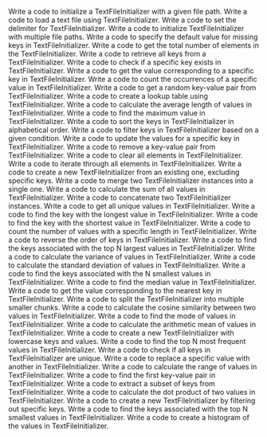 Write a code to initialize a TextFileInitializer with a given file path.
Write a code to load a text file using TextFileInitializer.
Write a code to set the delimiter for TextFileInitializer.
Write a code to initialize TextFileInitializer with multiple file paths.
Write a code to specify the default value for missing keys in TextFileInitializer.
Write a code to get the total number of elements in the TextFileInitializer.
Write a code to retrieve all keys from a TextFileInitializer.
Write a code to check if a specific key exists in TextFileInitializer.
Write a code to get the value corresponding to a specific key in TextFileInitializer.
Write a code to count the occurrences of a specific value in TextFileInitializer.
Write a code to get a random key-value pair from TextFileInitializer.
Write a code to create a lookup table using TextFileInitializer.
Write a code to calculate the average length of values in TextFileInitializer.
Write a code to find the maximum value in TextFileInitializer.
Write a code to sort the keys in TextFileInitializer in alphabetical order.
Write a code to filter keys in TextFileInitializer based on a given condition.
Write a code to update the values for a specific key in TextFileInitializer.
Write a code to remove a key-value pair from TextFileInitializer.
Write a code to clear all elements in TextFileInitializer.
Write a code to iterate through all elements in TextFileInitializer.
Write a code to create a new TextFileInitializer from an existing one, excluding specific keys.
Write a code to merge two TextFileInitializer instances into a single one.
Write a code to calculate the sum of all values in TextFileInitializer.
Write a code to concatenate two TextFileInitializer instances.
Write a code to get all unique values in TextFileInitializer.
Write a code to find the key with the longest value in TextFileInitializer.
Write a code to find the key with the shortest value in TextFileInitializer.
Write a code to count the number of values with a specific length in TextFileInitializer.
Write a code to reverse the order of keys in TextFileInitializer.
Write a code to find the keys associated with the top N largest values in TextFileInitializer.
Write a code to calculate the variance of values in TextFileInitializer.
Write a code to calculate the standard deviation of values in TextFileInitializer.
Write a code to find the keys associated with the N smallest values in TextFileInitializer.
Write a code to find the median value in TextFileInitializer.
Write a code to get the value corresponding to the nearest key in TextFileInitializer.
Write a code to split the TextFileInitializer into multiple smaller chunks.
Write a code to calculate the cosine similarity between two values in TextFileInitializer.
Write a code to find the mode of values in TextFileInitializer.
Write a code to calculate the arithmetic mean of values in TextFileInitializer.
Write a code to create a new TextFileInitializer with lowercase keys and values.
Write a code to find the top N most frequent values in TextFileInitializer.
Write a code to check if all keys in TextFileInitializer are unique.
Write a code to replace a specific value with another in TextFileInitializer.
Write a code to calculate the range of values in TextFileInitializer.
Write a code to find the first key-value pair in TextFileInitializer.
Write a code to extract a subset of keys from TextFileInitializer.
Write a code to calculate the dot product of two values in TextFileInitializer.
Write a code to create a new TextFileInitializer by filtering out specific keys.
Write a code to find the keys associated with the top N smallest values in TextFileInitializer.
Write a code to create a histogram of the values in TextFileInitializer.